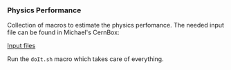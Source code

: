 ### Physics Performance

Collection of macros to estimate the physics perfomance. The needed input file can be found in Michael's CernBox:

[Input files](https://cernbox.cern.ch/index.php/apps/files/?dir=/__myshares/inputFiles%20(id:337025))

Run the `doIt.sh` macro which takes care of everything.
